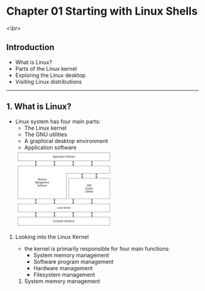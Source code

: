 # Chapter 01 Starting with Linux Shells

<\br>

## Introduction

   - What is Linux?
   - Parts of the Linux kernel
   - Exploring the Linux desktop
   - Visiting Linux distributions

---

## 1. What is Linux?
   -  Linux system has four main parts:
      - The Linux kernel
      - The GNU utilities
      - A graphical desktop environment
      - Application software
      <img src="./figures/figure1-1.png" width = "254" height = "203" alt="" align=center />
      
   1. Looking into the Linux Kernel 
      - the kernel is primarily responsible for four main functions:
        - System memory management
        - Software program management
        - Hardware management
        - Filesystem management

      1. System memory management